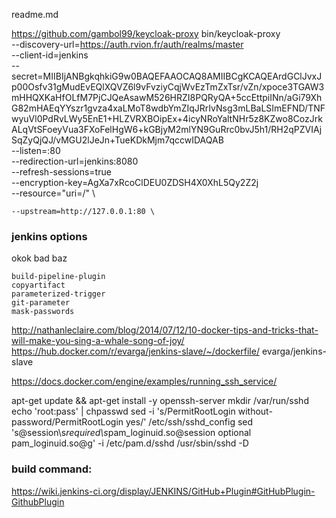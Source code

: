 readme.md

https://github.com/gambol99/keycloak-proxy
bin/keycloak-proxy \
    --discovery-url=https://auth.rvion.fr/auth/realms/master \
    --client-id=jenkins \
    --secret=MIIBIjANBgkqhkiG9w0BAQEFAAOCAQ8AMIIBCgKCAQEArdGClJvxJp00Osfv31gMudEvEQlXQVZ6l9vFvziyCqjWvEzTmZxTsr/vZn/xpoce3TGAW3mHHQXKaHfOLfM7PjCJQeAsawM526HRZI8PQRyQA+5ccEttpiINn/aGi79XhG82mHAEqYYszr1gvza4xaLMoT8wdbYmZIqJRrIvNsg3mLBaLSImEFND/TNFwyuVl0PdRvLWy5EnE1+HLZVRXBOipEx+4icyNRoYaltNHr5z8KZwo8CozJrkALqVtSFoeyVua3FXoFelHgW6+kGBjyM2mlYN9GuRrc0bvJ5h1/RH2qPZVIAjSqZyQjQJ/vMGU2lJeJn+TueKDkMjm7qccwIDAQAB \
    --listen=:80 \
    --redirection-url=jenkins:8080 \
    --refresh-sessions=true \
    --encryption-key=AgXa7xRcoClDEU0ZDSH4X0XhL5Qy2Z2j \
    --resource="uri=/" \

    --upstream=http://127.0.0.1:80 \


### jenkins options


okok
bad
baz
```
build-pipeline-plugin
copyartifact
parameterized-trigger
git-parameter
mask-passwords
```

http://nathanleclaire.com/blog/2014/07/12/10-docker-tips-and-tricks-that-will-make-you-sing-a-whale-song-of-joy/
https://hub.docker.com/r/evarga/jenkins-slave/~/dockerfile/
evarga/jenkins-slave

https://docs.docker.com/engine/examples/running_ssh_service/

apt-get update && apt-get install -y openssh-server
mkdir /var/run/sshd
echo 'root:pass' | chpasswd
sed -i 's/PermitRootLogin without-password/PermitRootLogin yes/' /etc/ssh/sshd_config
sed 's@session\s*required\s*pam_loginuid.so@session optional pam_loginuid.so@g' -i /etc/pam.d/sshd
/usr/sbin/sshd -D
### build command:

https://wiki.jenkins-ci.org/display/JENKINS/GitHub+Plugin#GitHubPlugin-GithubPlugin
